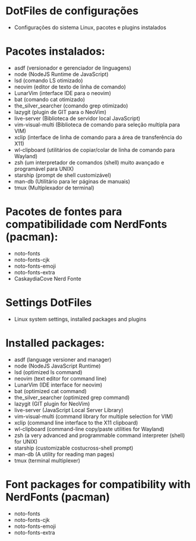 # DotFiles de configurações
- Configurações do sistema Linux, pacotes e plugins instalados

# Pacotes instalados:
- asdf (versionador e gerenciador de linguagens)
- node (NodeJS Runtime de JavaScript)
- lsd (comando LS otimizado)
- neovim (editor de texto de linha de comando)
- LunarVim (interface IDE para o neovim)
- bat (comando cat otimizado)
- the_silver_searcher (comando grep otimizado)
- lazygit (plugin de GIT para o NeoVim)
- live-server (Biblioteca de servidor local JavaScript)
- vim-visual-multi (Biblioteca de comando para seleção multipla para VIM)
- xclip (interface de linha de comando para a área de transferência do X11)
- wl-clipboard (utilitários de copiar/colar de linha de comando para Wayland)
- zsh (um interpretador de comandos (shell) muito avançado e programável para UNIX)
- starship (prompt de shell customizável)
- man-db (Utilitário para ler páginas de manuais)
- tmux (Multiplexador de terminal)
 
# Pacotes de fontes para compatibilidade com NerdFonts (pacman):
- noto-fonts
- noto-fonts-cjk
- noto-fonts-emoji
- noto-fonts-extra
- CaskaydiaCove Nerd Fonte

# Settings DotFiles
- Linux system settings, installed packages and plugins

# Installed packages:
- asdf (language versioner and manager)
- node (NodeJS JavaScript Runtime)
- lsd (optimized ls command)
- neovim (text editor for command line)
- LunarVim (IDE interface for neovim)
- bat (optimized cat command)
- the_silver_searcher (optimized grep command)
- lazygit (GIT plugin for NeoVim)
- live-server (JavaScript Local Server Library)
- vim-visual-multi (command library for multiple selection for VIM)
- xclip (command line interface to the X11 clipboard)
- wl-clipboard (command-line copy/paste utilities for Wayland)
- zsh (a very advanced and programmable command interpreter (shell) for UNIX)
- starship (customizable costucross-shell prompt)
- man-db (A utility for reading man pages)
- tmux (terminal multiplexer)

# Font packages for compatibility with NerdFonts (pacman)
- noto-fonts
- noto-fonts-cjk
- noto-fonts-emoji
- noto-fonts-extra
